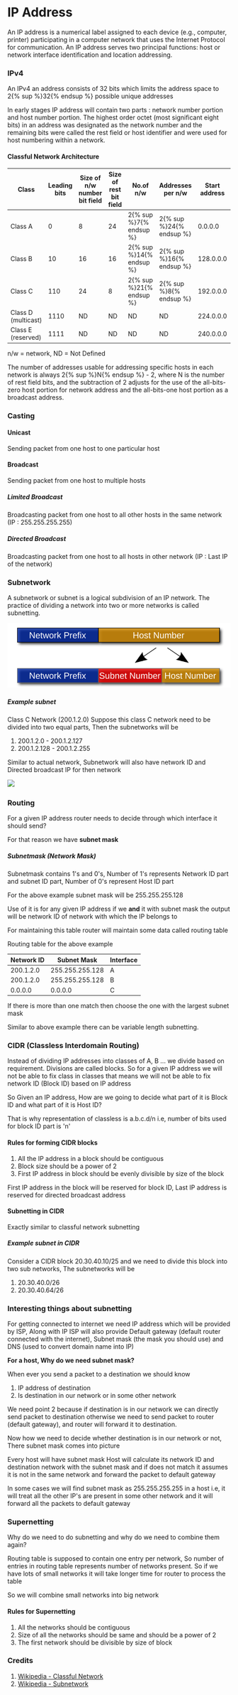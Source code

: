 # IP Address

An IP address is a numerical label assigned to each device (e.g., computer, printer) participating in a computer network that uses the Internet Protocol for communication. An IP address serves two principal functions: host or network interface identification and location addressing.

### IPv4

An IPv4 an address consists of 32 bits which limits the address space to 2{% sup %}32{% endsup %} possible unique addresses

In early stages IP address will contain two parts : network number portion and host number portion. The highest order octet (most significant eight bits) in an address was designated as the network number and the remaining bits were called the rest field or host identifier and were used for host numbering within a network.

#### Classful Network Architecture

| Class | Leading bits | Size of n/w number bit field | Size of rest bit field | No.of n/w | Addresses per n/w | Start address | End address |
| -- | -- | -- | -- | -- | -- | -- | -- |
| Class A | 0 | 8 | 24 | 2{% sup %}7{% endsup %} | 2{% sup %}24{% endsup %} | 0.0.0.0 | 127.255.255.255 |
| Class B | 10 | 16 | 16 | 2{% sup %}14{% endsup %} | 2{% sup %}16{% endsup %} | 128.0.0.0 | 191.255.255.255 |
| Class C | 110 | 24 | 8 | 2{% sup %}21{% endsup %} | 2{% sup %}8{% endsup %} | 192.0.0.0 | 223.255.255.255 |
| Class D (multicast) | 1110 | ND | ND | ND | ND | 224.0.0.0 | 239.255.255.255 |
| Class E (reserved) | 1111 | ND | ND | ND | ND | 240.0.0.0 | 255.255.255.255 |

n/w = network, ND = Not Defined

The number of addresses usable for addressing specific hosts in each network is always 2{% sup %}N{% endsup %} - 2, where N is the number of rest field bits, and the subtraction of 2 adjusts for the use of the all-bits-zero host portion for network address and the all-bits-one host portion as a broadcast address.

### Casting

#### Unicast

Sending packet from one host to one particular host

#### Broadcast

Sending packet from one host to multiple hosts

##### Limited Broadcast

Broadcasting packet from one host to all other hosts in the same network (IP : 255.255.255.255)

##### Directed Broadcast

Broadcasting packet from one host to all hosts in other network (IP : Last IP of the network)

### Subnetwork

A subnetwork or subnet is a logical subdivision of an IP network. The practice of dividing a network into two or more networks is called subnetting.

![](/assets/images/Subnetting_operation.svg)

##### Example subnet

Class C Network (200.1.2.0)
Suppose this class C network need to be divided into two equal parts, Then the subnetworks will be 

1. 200.1.2.0 - 200.1.2.127
2. 200.1.2.128 - 200.1.2.255

Similar to actual network, Subnetwork will also have network ID and Directed broadcast IP for then network

![](/assets/images/Subnetting-Example.png)

### Routing

For a given IP address router needs to decide through which interface it should send?

For that reason we have **subnet mask** 

##### Subnetmask (Network Mask)

Subnetmask contains 1's and 0's, Number of 1's represents Network ID part and subnet ID part, Number of 0's represent Host ID part

For the above example subnet mask will be 255.255.255.128

Use of it is for any given IP address if we **and** it with subnet mask the output will be network ID of network with which the IP belongs to

For maintaining this table router will maintain some data called routing table

Routing table for the above example

| Network ID | Subnet Mask | Interface |
| -- | -- | -- |
| 200.1.2.0 | 255.255.255.128 | A |
| 200.1.2.0 | 255.255.255.128 | B |
| 0.0.0.0 | 0.0.0.0 | C |

If there is more than one match then choose the one with the largest subnet mask

Similar to above example there can be variable length subnetting.

### CIDR (Classless Interdomain Routing)

Instead of dividing IP addresses into classes of A, B ... we divide based on requirement. Divisions are called blocks. So for a given IP address we will not be able to fix class in classes that means we will not be able to fix network ID (Block ID) based on IP address

So Given an IP address, How are we going to decide what part of it is Block ID and what part of it is Host ID?

That is why representation of classless is a.b.c.d/n i.e, number of bits used for block ID part is 'n'

#### Rules for forming CIDR blocks

1. All the IP address in a block should be contiguous
2. Block size should be a power of 2
3. First IP address in block should be evenly divisible by size of the block

First IP address in the block will be reserved for block ID, Last IP address is reserved for directed broadcast address

#### Subnetting in CIDR

Exactly similar to classful network subnetting

##### Example subnet in CIDR

Consider a CIDR block 20.30.40.10/25 and we need to divide this block into two sub networks, The subnetworks will be

1. 20.30.40.0/26
2. 20.30.40.64/26

### Interesting things about subnetting

For getting connected to internet we need IP address which will be provided by ISP, Along with IP ISP will also provide Default gateway (default router connected with the internet), Subnet mask (the mask you should use) and DNS (used to convert domain name into IP)

**For a host, Why do we need subnet mask?**

When ever you send a packet to a destination we should know

1. IP address of destination
2. Is destination in our network or in some other network

We need point 2 because if destination is in our network we can directly send packet to destination otherwise we need to send packet to router (default gateway), and router will forward it to destination.

Now how we need to decide whether destination is in our network or not, There subnet mask comes into picture

Every host will have subnet mask
Host will calculate its network ID and destination network with the subnet mask and if does not match it assumes it is not in the same network and forward the packet to default gateway

In some cases we will find subnet mask as 255.255.255.255 in a host i.e, it will treat all the other IP's are present in some other network and it will forward all the packets to default gateway

### Supernetting

Why do we need to do subnetting and why do we need to combine them again?

Routing table is supposed to contain one entry per network, So number of entries in routing table represents number of networks present. So if we have lots of small networks it will take longer time for router to process the table

So we will combine small networks into big network

#### Rules for Supernetting

1. All the networks should be contiguous
2. Size of all the networks should be same and should be a power of 2
3. The first network should be divisible by size of block

### Credits
1. [Wikipedia - Classful Network](https://en.wikipedia.org/wiki/Classful_network)
2. [Wikipedia - Subnetwork](https://en.wikipedia.org/wiki/Subnetwork)
